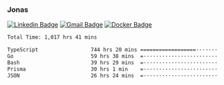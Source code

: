 ### Jonas
[![Linkedin Badge](https://img.shields.io/badge/-Jonas%20Neto-9933F7?style=flat-square&logo=Linkedin&logoColor=white&link=https://www.linkedin.com/in/jonas-nogueira-neto/)](https://www.linkedin.com/in/jonas-nogueira-neto/)
[![Gmail Badge](https://img.shields.io/badge/-nogueiraneto.jonas@gmail.com-9933F7?style=flat-square&logo=Gmail&logoColor=white&link=mailto:nogueiraneto.jonas@gmail.com)](mailto:nogueiraneto.jonas@gmail.com)
[![Docker Badge](https://img.shields.io/badge/-DockerHub-9933F7?style=flat-square&logo=Docker&logoColor=white&link=https://hub.docker.com/u/jonasssneto)](https://hub.docker.com/u/jonasssneto)


<!--START_SECTION:waka-->

```txt
Total Time: 1,017 hrs 41 mins

TypeScript                 744 hrs 20 mins ==================·······   72.46 %
Go                         59 hrs 38 mins  =························   05.81 %
Bash                       39 hrs 29 mins  =························   03.84 %
Prisma                     30 hrs 1 min    =························   02.92 %
JSON                       26 hrs 24 mins  =························   02.57 %
```

<!--END_SECTION:waka-->
###
